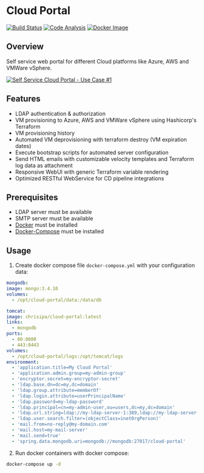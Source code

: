 Cloud Portal
============

[![Build Status](https://papke.it/jenkins/buildStatus/icon?job=cloud-portal)](https://papke.it/jenkins/job/cloud-portal/)
[![Code Analysis](https://img.shields.io/badge/code%20analysis-available-blue.svg)](https://papke.it/sonar/overview?id=219)
[![Docker Image](https://img.shields.io/badge/docker%20image-available-blue.svg)](https://hub.docker.com/r/chrisipa/cloud-portal/)

Overview
--------

Self service web portal for different Cloud platforms like Azure, AWS and VMWare vSphere.

[![Self Service Cloud Portal - Use Case #1](https://github.com/chrisipa/cloud-portal/raw/master/public/youtube.png)](https://youtu.be/NKZ46OSocp8 "Self Service Cloud Portal - Use Case #1")

Features
--------

* LDAP authentication & authorization
* VM provisioning to Azure, AWS and VMWare vSphere using Hashicorp's Terraform
* VM provisioning history
* Automated VM deprovisioning with terraform destroy (VM expiration dates)
* Execute bootstrap scripts for automated server configuration
* Send HTML emails with customizable velocity templates and Terraform log data as attachment
* Responsive WebUI with generic Terraform variable rendering
* Optimized RESTful WebService for CD pipeline integrations

Prerequisites
-------------

* LDAP server must be available
* SMTP server must be available
* [Docker](https://docs.docker.com/engine/installation/) must be installed
* [Docker-Compose](https://docs.docker.com/compose/install/) must be installed

Usage
-----

1. Create docker compose file `docker-compose.yml` with your configuration data:
  ```yml
mongodb:
  image: mongo:3.4.10
  volumes:
    - /opt/cloud-portal/data:/data/db

tomcat:
  image: chrisipa/cloud-portal:latest
  links:
    - mongodb
  ports:
    - 80:8080
    - 443:8443
  volumes:
    - /opt/cloud-portal/logs:/opt/tomcat/logs
  environment:
    - 'application.title=My Cloud Portal'
    - 'application.admin.group=my-admin-group'
    - 'encryptor.secret=my-encryptor-secret'
    - 'ldap.base.dn=dc=my,dc=domain'
    - 'ldap.group.attribute=memberOf'
    - 'ldap.login.attribute=userPrincipalName'
    - 'ldap.password=my-ldap-password'
    - 'ldap.principal=cn=my-admin-user,ou=users,dc=my,dc=domain'
    - 'ldap.url.string=ldap://my-ldap-server-1:389,ldap://my-ldap-server-2:389'
    - 'ldap.user.search.filter=(objectClass=inetOrgPerson)'
    - 'mail.from=no-reply@my-domain.com'
    - 'mail.host=my-mail-server'
    - 'mail.send=true'
    - 'spring.data.mongodb.uri=mongodb://mongodb:27017/cloud-portal'
  ```

2. Run docker containers with docker compose:

  ```bash
  docker-compose up -d
  ```
